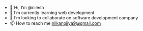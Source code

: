 - 👋 Hi, I’m @nilesh
- 🌱 I’m currently learning web development
- 💞️ I’m looking to collaborate on software development company
- 📫 How to reach me nilkanojiya9@gmail.com

<!---
nil020/nil020 is a ✨ special ✨ repository because its `README.md` (this file) appears on your GitHub profile.
You can click the Preview link to take a look at your changes.
--->
